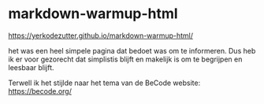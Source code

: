 # markdown-warmup-html

https://yerkodezutter.github.io/markdown-warmup-html/

het was een heel simpele pagina dat bedoet was om te informeren.
Dus heb ik er voor gezorecht dat simplistis blijft en makelijk is om te begrijpen en leesbaar blijft.

Terwell ik het stijlde naar het tema van de BeCode website: https://becode.org/
